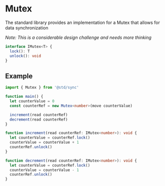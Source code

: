 # Mutex

The standard library provides an implementation for a Mutex that allows for data synchronization

*Note: This is a considerable design challenge and needs more thinking*

```typescript
interface IMutex<T> {
  lock(): T
  unlock(): void
}
```

## Example

```typescript
import { Mutex } from '@std/sync'

function main() {
  let counterValue = 0
  const counterRef = new Mutex<number>(move counterValue)

  increment(read counterRef)
  decrement(read counterRef)
}

function increment(read counterRef: IMutex<number>): void {
  let counterValue = counterRef.lock()
  counterValue = counterValue + 1
  counterRef.unlock()
}

function decrement(read counterRef: IMutex<number>): void {
  let counterValue = counterRef.lock()
  counterValue = counterValue - 1
  counterRef.unlock()
}
```
